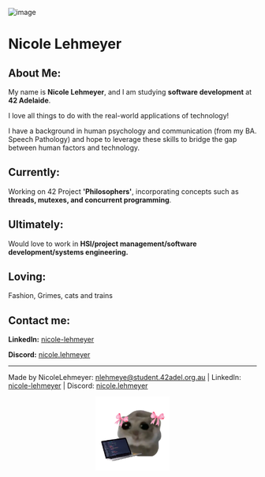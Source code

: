 ![image](./images/gitbanner.gif "IMAGE")

# Nicole Lehmeyer

## **About Me:**

My name is **Nicole Lehmeyer**, and I am studying **software development** at **42 Adelaide**.

I love all things to do with the real-world applications of technology!

I have a background in human psychology and communication \(from my BA. Speech Pathology\) and hope to leverage these skills to bridge the gap between human factors and technology.
<br>
## Currently:

Working on 42 Project **'Philosophers'**, incorporating concepts such as **threads, mutexes, and concurrent programming**.


## Ultimately:

Would love to work in **HSI/project management/software development/systems engineering.**


## Loving:

Fashion, Grimes, cats and trains


## Contact me:

**LinkedIn:** [nicole-lehmeyer](https://www.linkedin.com/in/nicole-lehmeyer/)

**Discord:**  [nicole.lehmeyer](https://discordapp.com/users/1107446949344448543/)

---
Made by NicoleLehmeyer: nlehmeye@student.42adel.org.au | LinkedIn: [nicole-lehmeyer](https://www.linkedin.com/in/nicole-lehmeyer/) | Discord: [nicole.lehmeyer](https://discordapp.com/users/1107446949344448543/)<p align="center">
  <img src="./images/coder_hampster.png" alt="hampster" style="width:150px;"/>
</p>
